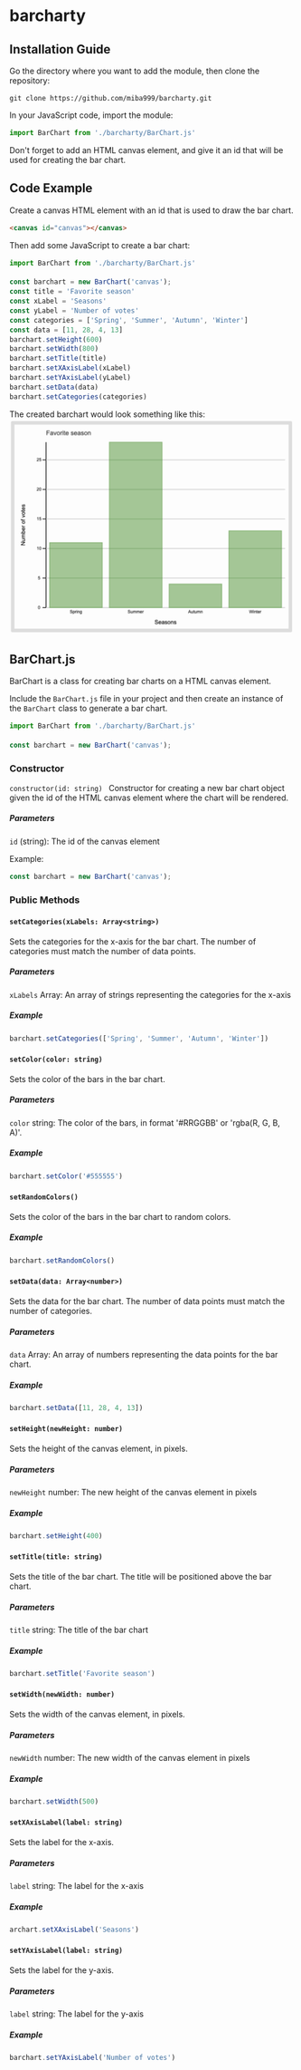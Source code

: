 # barcharty


## Installation Guide
Go the directory where you want to add the module, then clone the repository:
```
git clone https://github.com/miba999/barcharty.git
```

In your JavaScript code, import the module:
```js
import BarChart from './barcharty/BarChart.js'
```
Don't forget to add an HTML canvas element, and give it an id that will be used for creating the bar chart.

## Code Example
Create a canvas HTML element with an id that is used to draw the bar chart. 
```html
<canvas id="canvas"></canvas>
```

Then add some JavaScript to create a bar chart: 
```js
import BarChart from './barcharty/BarChart.js'

const barchart = new BarChart('canvas');
const title = 'Favorite season'
const xLabel = 'Seasons'
const yLabel = 'Number of votes'
const categories = ['Spring', 'Summer', 'Autumn', 'Winter']
const data = [11, 28, 4, 13]
barchart.setHeight(600)
barchart.setWidth(800)
barchart.setTitle(title)
barchart.setXAxisLabel(xLabel)
barchart.setYAxisLabel(yLabel)
barchart.setData(data)
barchart.setCategories(categories)
```

The created barchart would look something like this:
![Example of bar chart](./images/example-bar-chart.png)

## BarChart.js
BarChart is a class for creating bar charts on a HTML canvas element. 

Include the `BarChart.js` file in your project and then create an instance of the `BarChart` class to generate a bar chart.

```js
import BarChart from './barcharty/BarChart.js'

const barchart = new BarChart('canvas');
```

### Constructor
`constructor(id: string) `
Constructor for creating a new bar chart object given the id of the HTML canvas element where the chart will be rendered.

##### Parameters
`id` (string): The id of the canvas element

Example:
```js
const barchart = new BarChart('canvas');
```

### Public Methods

#### `setCategories(xLabels: Array<string>)`
Sets the categories for the x-axis for the bar chart. The number of categories must match the number of data points.

##### Parameters
`xLabels` Array<string>: An array of strings representing the categories for the x-axis

##### Example 
```js
barchart.setCategories(['Spring', 'Summer', 'Autumn', 'Winter'])
```
 
#### `setColor(color: string)`
Sets the color of the bars in the bar chart.

##### Parameters
`color` string: The color of the bars, in format '#RRGGBB' or 'rgba(R, G, B, A)'.

##### Example 
```js
barchart.setColor('#555555')
```
  
#### `setRandomColors()` 
Sets the color of the bars in the bar chart to random colors.

##### Example 
```js
barchart.setRandomColors()
```
 
#### `setData(data: Array<number>)` 
Sets the data for the bar chart. The number of data points must match the number of categories.

##### Parameters
`data` Array<number>: An array of numbers representing the data points for the bar chart.

##### Example 
```js
barchart.setData([11, 28, 4, 13])
```

#### `setHeight(newHeight: number)` 
Sets the height of the canvas element, in pixels.

##### Parameters
`newHeight` number: The new height of the canvas element in pixels

##### Example 
```js
barchart.setHeight(400)
```

#### `setTitle(title: string)` 
Sets the title of the bar chart. The title will be positioned above the bar chart.

##### Parameters
`title` string: The title of the bar chart 

##### Example 
```js
barchart.setTitle('Favorite season')
```

#### `setWidth(newWidth: number) `
Sets the width of the canvas element, in pixels.

##### Parameters
`newWidth` number: The new width of the canvas element in pixels

##### Example 
```js
barchart.setWidth(500)
```
 
#### `setXAxisLabel(label: string)`
Sets the label for the x-axis.

##### Parameters
`label` string: The label for the x-axis

##### Example 
```js
archart.setXAxisLabel('Seasons')
```

#### `setYAxisLabel(label: string)` 
Sets the label for the y-axis.

##### Parameters
`label` string: The label for the y-axis 

##### Example 
```js
barchart.setYAxisLabel('Number of votes')
```